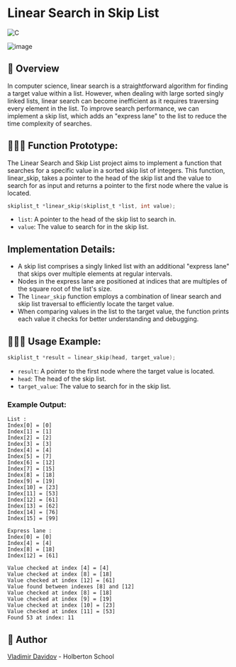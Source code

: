 # Linear Search in Skip List

![C](https://img.shields.io/badge/C-00599C?style=for-the-badge&logo=c&logoColor=white)

![image](https://github.com/v-dav/holbertonschool-interview/assets/115344057/561245c4-9946-4081-9cfc-457353ed27d6)


## 🧐 Overview
In computer science, linear search is a straightforward algorithm for finding a target value within a list. However, when dealing with large sorted singly linked lists, linear search can become inefficient as it requires traversing every element in the list. To improve search performance, we can implement a skip list, which adds an "express lane" to the list to reduce the time complexity of searches.

## 👨🏼‍🏫 Function Prototype:

The Linear Search and Skip List project aims to implement a function that searches for a specific value in a sorted skip list of integers. This function, linear_skip, takes a pointer to the head of the skip list and the value to search for as input and returns a pointer to the first node where the value is located.

```c
skiplist_t *linear_skip(skiplist_t *list, int value);
```

- `list`: A pointer to the head of the skip list to search in.
- `value`: The value to search for in the skip list.

## Implementation Details:

- A skip list comprises a singly linked list with an additional "express lane" that skips over multiple elements at regular intervals.
- Nodes in the express lane are positioned at indices that are multiples of the square root of the list's size.
- The `linear_skip` function employs a combination of linear search and skip list traversal to efficiently locate the target value.
- When comparing values in the list to the target value, the function prints each value it checks for better understanding and debugging.


## 🧑🏼‍💻 Usage Example:

```c
skiplist_t *result = linear_skip(head, target_value);
```

- `result`: A pointer to the first node where the target value is located.
- `head`: The head of the skip list.
- `target_value`: The value to search for in the skip list.

### Example Output:

```
List :
Index[0] = [0]
Index[1] = [1]
Index[2] = [2]
Index[3] = [3]
Index[4] = [4]
Index[5] = [7]
Index[6] = [12]
Index[7] = [15]
Index[8] = [18]
Index[9] = [19]
Index[10] = [23]
Index[11] = [53]
Index[12] = [61]
Index[13] = [62]
Index[14] = [76]
Index[15] = [99]

Express lane :
Index[0] = [0]
Index[4] = [4]
Index[8] = [18]
Index[12] = [61]

Value checked at index [4] = [4]
Value checked at index [8] = [18]
Value checked at index [12] = [61]
Value found between indexes [8] and [12]
Value checked at index [8] = [18]
Value checked at index [9] = [19]
Value checked at index [10] = [23]
Value checked at index [11] = [53]
Found 53 at index: 11
```

##  🙇 Author

[Vladimir Davidov](https://github.com/v-dav) - Holberton School

